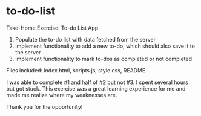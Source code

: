 # to-do-list

Take-Home Exercise: To-do List App

1. Populate the to-do list with data fetched from the server
2. Implement functionality to add a new to-do, which should also save it to the server 
3. Implement functionality to mark to-dos as completed or not completed

Files included:
index.html,
scripts.js,
style.css,
README

I was able to complete #1 and half of #2 but not #3. I spent several hours but got stuck. This exercise was a great learning experience for me and made me realize where my weaknesses are. 

Thank you for the opportunity!



